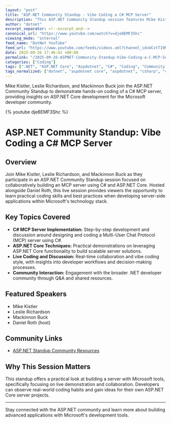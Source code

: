 ```yaml
---
layout: "post"
title: "ASP.NET Community Standup - Vibe Coding a C# MCP Server"
description: "This ASP.NET Community Standup session features Mike Kistler, Leslie Richardson, and Mackinnon Buck as they collaboratively develop an MCP server in C# using ASP.NET Core. The discussion focuses on practical coding techniques, real-world development practices, and insights for building robust server applications within the Microsoft technology ecosystem."
author: "dotnet"
excerpt_separator: <!--excerpt_end-->
canonical_url: "https://www.youtube.com/watch?v=dje8EMF3Shc"
viewing_mode: "internal"
feed_name: "DotNet YouTube"
feed_url: "https://www.youtube.com/feeds/videos.xml?channel_id=UCvtT19MZW8dq5Wwfu6B0oxw"
date: 2025-09-26 17:46:41 +00:00
permalink: "/2025-09-26-ASPNET-Community-Standup-Vibe-Coding-a-C-MCP-Server.html"
categories: ["Coding"]
tags: [".NET", "ASP.NET Core", "Aspdotnet", "C#", "Coding", "Community Standup", "Developer Community", "Developer Tools", "Live Coding", "Mcp", "MCP Server", "Mcpserver", "Microsoft", "Server Development", "Vibe Coding", "Vibecoding", "Videos"]
tags_normalized: ["dotnet", "aspdotnet core", "aspdotnet", "csharp", "coding", "community standup", "developer community", "developer tools", "live coding", "mcp", "mcp server", "mcpserver", "microsoft", "server development", "vibe coding", "vibecoding", "videos"]
---
```


Mike Kistler, Leslie Richardson, and Mackinnon Buck join the ASP.NET Community Standup to demonstrate hands-on coding of a C# MCP server, providing insights on ASP.NET Core development for the Microsoft developer community.<!--excerpt_end-->

{% youtube dje8EMF3Shc %}

# ASP.NET Community Standup: Vibe Coding a C# MCP Server

## Overview

Join Mike Kistler, Leslie Richardson, and Mackinnon Buck as they participate in an ASP.NET Community Standup session focused on collaboratively building an MCP server using C# and ASP.NET Core. Hosted alongside Daniel Roth, this live session provides viewers the opportunity to learn practical coding skills and best practices when developing server-side applications within Microsoft's technology stack.

## Key Topics Covered

- **C# MCP Server Implementation:** Step-by-step development and discussion around designing and coding a Multi-User Chat Protocol (MCP) server using C#.
- **ASP.NET Core Techniques:** Practical demonstrations on leveraging ASP.NET Core functionality to build scalable server solutions.
- **Live Coding and Discussion:** Real-time collaboration and vibe coding style, with insights into developer workflows and decision-making processes.
- **Community Interaction:** Engagement with the broader .NET developer community through Q&A and shared resources.

## Featured Speakers

- Mike Kistler
- Leslie Richardson
- Mackinnon Buck
- Daniel Roth (host)

## Community Links

- [ASP.NET Standup Community Resources](https://www.theurlist.com/aspnet-standup-20250930)

## Why This Session Matters

This standup offers a practical look at building a server with Microsoft tools, specifically focusing on live demonstration and collaboration. Developers can observe real-world coding habits and gain ideas for their own ASP.NET Core server projects.

---

Stay connected with the ASP.NET community and learn more about building advanced applications with Microsoft's development tools.
